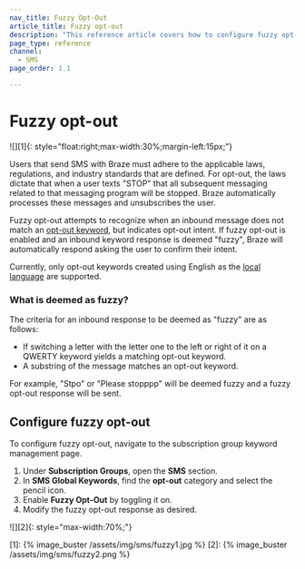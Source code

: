 ```yaml
---
nav_title: Fuzzy Opt-Out
article_title: Fuzzy opt-out
description: "This reference article covers how to configure fuzzy opt-out, a settings that attempts to recognize when an inbound message does not match an opt-out keyword."
page_type: reference
channel:
  - SMS
page_order: 1.1

---
```


# Fuzzy opt-out

![][1]{: style="float:right;max-width:30%;margin-left:15px;"}

Users that send SMS with Braze must adhere to the applicable laws, regulations, and industry standards that are defined. For opt-out, the laws dictate that when a user texts "STOP" that all subsequent messaging related to that messaging program will be stopped. Braze automatically processes these messages and unsubscribes the user.

Fuzzy opt-out attempts to recognize when an inbound message does not match an [opt-out keyword]({{site.baseurl}}/user_guide/message_building_by_channel/sms/keywords/optin_optout/), but indicates opt-out intent. If fuzzy opt-out is enabled and an inbound keyword response is deemed "fuzzy", Braze will automatically respond asking the user to confirm their intent. 

Currently, only opt-out keywords created using English as the [local language]({{site.baseurl}}/user_guide/message_building_by_channel/sms/keywords/keyword_handling/#multi-language-support) are supported.

### What is deemed as fuzzy?

The criteria for an inbound response to be deemed as "fuzzy" are as follows:
- If switching a letter with the letter one to the left or right of it on a QWERTY keyword yields a matching opt-out keyword.
- A substring of the message matches an opt-out keyword.

For example, "Stpo" or "Please stopppp" will be deemed fuzzy and a fuzzy opt-out response will be sent.

## Configure fuzzy opt-out

To configure fuzzy opt-out, navigate to the subscription group keyword management page. 
1. Under **Subscription Groups**, open the **SMS** section.
2. In **SMS Global Keywords**, find the **opt-out** category and select the pencil icon.
3. Enable **Fuzzy Opt-Out** by toggling it on.
4. Modify the fuzzy opt-out response as desired. 

![][2]{: style="max-width:70%;"}

[1]: {% image_buster /assets/img/sms/fuzzy1.jpg %}
[2]: {% image_buster /assets/img/sms/fuzzy2.png %}

